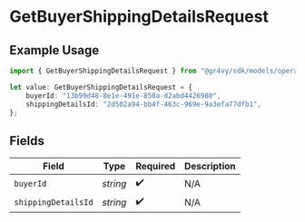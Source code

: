 # GetBuyerShippingDetailsRequest

## Example Usage

```typescript
import { GetBuyerShippingDetailsRequest } from "@gr4vy/sdk/models/operations";

let value: GetBuyerShippingDetailsRequest = {
    buyerId: "13b99d48-8e1e-491e-850a-d2abd4426980",
    shippingDetailsId: "2d502a94-bb4f-463c-969e-9a3efa77dfb1",
};
```

## Fields

| Field               | Type                | Required            | Description         |
| ------------------- | ------------------- | ------------------- | ------------------- |
| `buyerId`           | *string*            | :heavy_check_mark:  | N/A                 |
| `shippingDetailsId` | *string*            | :heavy_check_mark:  | N/A                 |